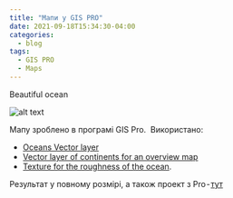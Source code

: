 ```yaml
---
title: "Мапи у GIS PRO"
date: 2021-09-18T15:34:30-04:00
categories:
  - blog
tags:
  - GIS PRO
  - Maps
---
```


Beautiful ocean

![alt text](https://cdn-images-1.medium.com/max/2600/1*lflb1Pe5EgPTkUBiOeSlPQ.jpeg?raw=true)


Мапу зроблено в програмі GIS Pro. 
Використано:
 - [Oceans Vector layer](https://www.naturalearthdata.com/http/www.naturalearthdata.com/download/50m/physical/ne_50m_ocean.zip)
 - [Vector layer of continents for an overview map](https://www.naturalearthdata.com/http/www.naturalearthdata.com/download/50m/physical/ne_50m_land.zip)
 - [Texture for the roughness of the ocean](https://adventuresinmapping.files.wordpress.com/2021/11/posterprint.jpg).

Результат у повному розмірі, а також проект з Pro - [тут](https://github.com/SergeyShchus/GIS_PRO/tree/main/Beautiful%20ocean)
